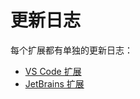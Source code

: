 # 更新日志

每个扩展都有单独的更新日志：

- [VS Code 扩展](./extensions/vscode/CHANGELOG.md)
- [JetBrains 扩展](./extensions/intellij/CHANGELOG.md)
